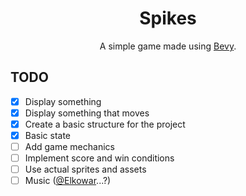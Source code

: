 <h1 align="center">Spikes</h1>
<p align="center">A simple game made using <a href="https://bevyengine.org">Bevy</a>.</p>

## TODO
- [x] Display something
- [x] Display something that moves
- [x] Create a basic structure for the project
- [x] Basic state
- [ ] Add game mechanics 
- [ ] Implement score and win conditions
- [ ] Use actual sprites and assets
- [ ] Music ([@Elkowar](https://github.com/elkowar)...?) 
